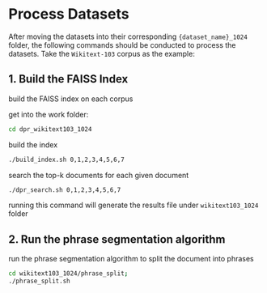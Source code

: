 # Process Datasets

After moving the datasets into their corresponding `{dataset_name}_1024` folder, the following commands should be
conducted to process the datasets.
Take the `Wikitext-103` corpus as the example:

## 1. Build the FAISS Index

build the FAISS index on each corpus

get into the work folder:

```bash
cd dpr_wikitext103_1024
```

build the index

```bash
./build_index.sh 0,1,2,3,4,5,6,7
```

search the top-k documents for each given document

```bash
./dpr_search.sh 0,1,2,3,4,5,6,7
```

running this command will generate the results file under `wikitext103_1024` folder

## 2. Run the phrase segmentation algorithm

run the phrase segmentation algorithm to split the document into phrases

```bash
cd wikitext103_1024/phrase_split;
./phrase_split.sh
```
